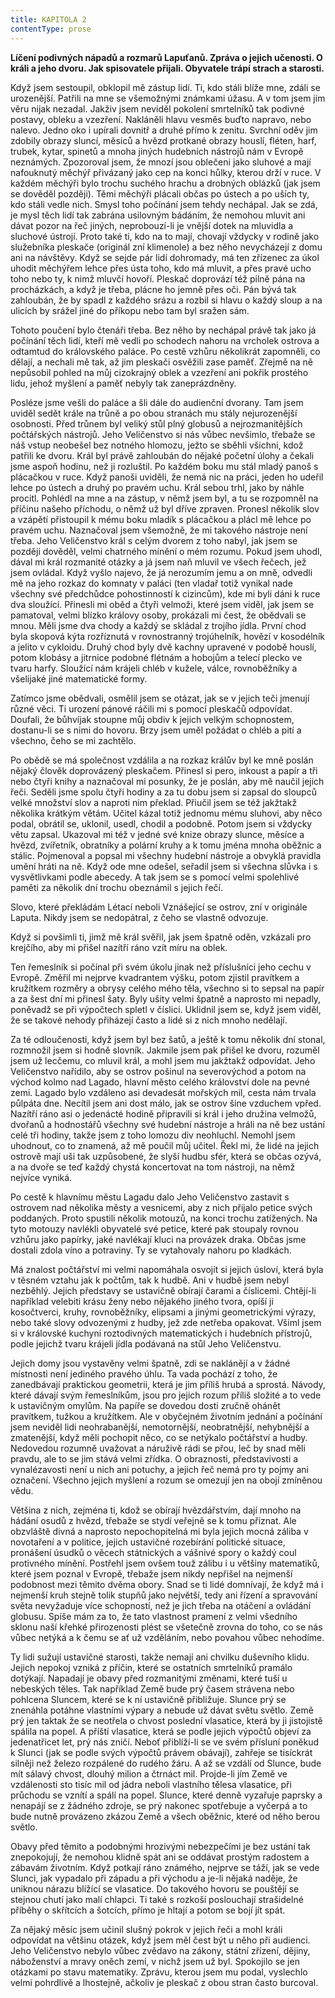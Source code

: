 ```yaml
---
title: KAPITOLA 2
contentType: prose
---
```


**Líčení podivných nápadů a rozmarů Lapuťanů. Zpráva o jejich učenosti. O králi a jeho dvoru. Jak spisovatele přijali. Obyvatele trápí strach a starosti.**

Když jsem sestoupil, obklopil mě zástup lidí. Ti, kdo stáli blíže mne, zdáli se urozenější. Patřili na mne se všemožnými známkami úžasu. A v tom jsem jim věru nijak nezadal. Jakživ jsem neviděl pokolení smrtelníků tak podivné postavy, obleku a vzezření. Nakláněli hlavu vesměs buďto napravo, nebo nalevo. Jedno oko i upírali dovnitř a druhé přímo k zenitu. Svrchní oděv jim zdobily obrazy sluncí, měsíců a hvězd protkané obrazy houslí, fléten, harf, trubek, kytar, spinetů a mnoha jiných hudebních nástrojů nám v Evropě neznámých. Zpozoroval jsem, že mnozí jsou oblečeni jako sluhové a mají nafouknutý měchýř přivázaný jako cep na konci hůlky, kterou drží v ruce. V každém měchýři bylo trochu suchého hrachu a drobných oblázků (jak jsem se dověděl později). Těmi měchýři plácali občas po ústech a po uších ty, kdo stáli vedle nich. Smysl toho počínání jsem tehdy nechápal. Jak se zdá, je mysl těch lidí tak zabrána usilovným bádáním, že nemohou mluvit ani dávat pozor na řeč jiných, neprobouzí-li je vnější dotek na mluvidla a sluchové ústrojí. Proto také ti, kdo na to mají, chovají vždycky v rodině jako služebníka pleskače (originál zní klimenole) a bez něho nevycházejí z domu ani na návštěvy. Když se sejde pár lidí dohromady, má ten zřízenec za úkol uhodit měchýřem lehce přes ústa toho, kdo má mluvit, a přes pravé ucho toho nebo ty, k nimž mluvčí hovoří. Pleskač doprovází též pilně pána na procházkách, a když je třeba, plácne ho jemně přes oči. Pán bývá tak zahloubán, že by spadl z každého srázu a rozbil si hlavu o každý sloup a na ulicích by srážel jiné do příkopu nebo tam byl sražen sám.

Tohoto poučení bylo čtenáři třeba. Bez něho by nechápal právě tak jako já počínání těch lidí, kteří mě vedli po schodech nahoru na vrcholek ostrova a odtamtud do královského paláce. Po cestě vzhůru několikrát zapomněli, co dělají, a nechali mě tak, až jim pleskači osvěžili zase paměť. Zřejmě na ně nepůsobil pohled na můj cizokrajný oblek a vzezření ani pokřik prostého lidu, jehož myšlení a paměť nebyly tak zaneprázdněny.

Posléze jsme vešli do paláce a šli dále do audienční dvorany. Tam jsem uviděl sedět krále na trůně a po obou stranách mu stály nejurozenější osobnosti. Před trůnem byl veliký stůl plný globusů a nejrozmanitějších počtářských nástrojů. Jeho Veličenstvo si nás vůbec nevšimlo, třebaže se náš vstup neobešel bez notného hlomozu, ježto se sběhli všichni, kdož patřili ke dvoru. Král byl právě zahloubán do nějaké početní úlohy a čekali jsme aspoň hodinu, než ji rozluštil. Po každém boku mu stál mladý panoš s plácačkou v ruce. Když panoši uviděli, že nemá nic na práci, jeden ho udeřil lehce po ústech a druhý po pravém uchu. Král sebou trhl, jako by náhle procitl. Pohlédl na mne a na zástup, v němž jsem byl, a tu se rozpomněl na příčinu našeho příchodu, o němž už byl dříve zpraven. Pronesl několik slov a vzápětí přistoupil k mému boku mladík s plácačkou a plácl mě lehce po pravém uchu. Naznačoval jsem všemožně, že mi takového nástroje není třeba. Jeho Veličenstvo král s celým dvorem z toho nabyl, jak jsem se později dověděl, velmi chatrného mínění o mém rozumu. Pokud jsem uhodl, dával mi král rozmanité otázky a já jsem naň mluvil ve všech řečech, jež jsem ovládal. Když vyšlo najevo, že já nerozumím jemu a on mně, odvedli mě na jeho rozkaz do komnaty v paláci (ten vladař totiž vynikal nade všechny své předchůdce pohostinností k cizincům), kde mi byli dáni k ruce dva sloužící. Přinesli mi oběd a čtyři velmoži, které jsem viděl, jak jsem se pamatoval, velmi blízko královy osoby, prokázali mi čest, že obědvali se mnou. Měli jsme dva chody a každý se skládal z trojího jídla. První chod byla skopová kýta rozříznutá v rovnostranný trojúhelník, hovězí v kosodélník a jelito v cykloidu. Druhý chod byly dvě kachny upravené v podobě houslí, potom klobásy a jitrnice podobné flétnám a hobojům a telecí plecko ve tvaru harfy. Sloužící nám krájeli chléb v kužele, válce, rovnoběžníky a všelijaké jiné matematické formy.

Zatímco jsme obědvali, osmělil jsem se otázat, jak se v jejich teči jmenují různé věci. Ti urození pánové ráčili mi s pomocí pleskačů odpovídat. Doufali, že bůhvíjak stoupne můj obdiv k jejich velkým schopnostem, dostanu-li se s nimi do hovoru. Brzy jsem uměl požádat o chléb a pití a všechno, čeho se mi zachtělo.

Po obědě se má společnost vzdálila a na rozkaz králův byl ke mně poslán nějaký člověk doprovázený pleskačem. Přinesl si pero, inkoust a papír a tři nebo čtyři knihy a naznačoval mi posunky, že je poslán, aby mě naučil jejich řeči. Seděli jsme spolu čtyři hodiny a za tu dobu jsem si zapsal do sloupců velké množství slov a naproti nim překlad. Přiučil jsem se též jakžtakž několika krátkým větám. Učitel kázal totiž jednomu mému sluhovi, aby něco podal, obrátil se, uklonil, usedl, chodil a podobně. Potom jsem si vždycky větu zapsal. Ukazoval mi též v jedné své knize obrazy slunce, měsíce a hvězd, zvířetník, obratníky a polární kruhy a k tomu jména mnoha oběžnic a stálic. Pojmenoval a popsal mi všechny hudební nástroje a obvyklá pravidla umění hráti na ně. Když ode mne odešel, seřadil jsem si všechna slůvka i s vysvětlivkami podle abecedy. A tak jsem se s pomocí velmi spolehlivé paměti za několik dní trochu obeznámil s jejich řečí.

Slovo, které překládám Létací neboli Vznášející se ostrov, zní v originále Laputa. Nikdy jsem se nedopátral, z čeho se vlastně odvozuje.

Když si povšimli ti, jimž mě král svěřil, jak jsem špatně oděn, vzkázali pro krejčího, aby mi přišel nazítří ráno vzít míru na oblek.

Ten řemeslník si počínal při svém úkolu jinak než příslušníci jeho cechu v Evropě. Změřil mi nejprve kvadrantem výšku, potom zjistil pravítkem a kružítkem rozměry a obrysy celého mého těla, všechno si to sepsal na papír a za šest dní mi přinesl šaty. Byly ušity velmi špatně a naprosto mi nepadly, poněvadž se při výpočtech spletl v číslici. Uklidnil jsem se, když jsem viděl, že se takové nehody přiházejí často a lidé si z nich mnoho nedělají.

Za té odloučenosti, když jsem byl bez šatů, a ještě k tomu několik dní stonal, rozmnožil jsem si hodně slovník. Jakmile jsem pak přišel ke dvoru, rozuměl jsem už lecčemu, co mluvil král, a mohl jsem mu jakžtakž odpovídat. Jeho Veličenstvo nařídilo, aby se ostrov pošinul na severovýchod a potom na východ kolmo nad Lagado, hlavní město celého království dole na pevné zemi. Lagado bylo vzdáleno asi devadesát mořských mil, cesta nám trvala půlpáta dne. Necítil jsem ani dost málo, jak se ostrov šine vzduchem vpřed. Nazítří ráno asi o jedenácté hodině připravili si král i jeho družina velmožů, dvořanů a hodnostářů všechny své hudební nástroje a hráli na ně bez ustání celé tři hodiny, takže jsem z toho lomozu div neohluchl. Nemohl jsem uhodnout, co to znamená, až mě poučil můj učitel. Řekl mi, že lidé na jejich ostrově mají uši tak uzpůsobené, že slyší hudbu sfér, která se občas ozývá, a na dvoře se teď každý chystá koncertovat na tom nástroji, na němž nejvíce vyniká.

Po cestě k hlavnímu městu Lagadu dalo Jeho Veličenstvo zastavit s ostrovem nad několika městy a vesnicemi, aby z nich přijalo petice svých poddaných. Proto spustili několik motouzů, na konci trochu zatížených. Na tyto motouzy navlékli obyvatelé své petice, které pak stoupaly rovnou vzhůru jako papírky, jaké navlékají kluci na provázek draka. Občas jsme dostali zdola víno a potraviny. Ty se vytahovaly nahoru po kladkách.

Má znalost počtářství mi velmi napomáhala osvojit si jejich úsloví, která byla v těsném vztahu jak k počtům, tak k hudbě. Ani v hudbě jsem nebyl nezběhlý. Jejich představy se ustavičně obírají čarami a číslicemi. Chtějí-li například velebiti krásu ženy nebo nějakého jiného tvora, opíší ji kosočtverci, kruhy, rovnoběžníky, elipsami a jinými geometrickými výrazy, nebo také slovy odvozenými z hudby, jež zde netřeba opakovat. Všiml jsem si v královské kuchyni roztodivných matematických i hudebních přístrojů, podle jejichž tvaru krájeli jídla podávaná na stůl Jeho Veličenstvu.

Jejich domy jsou vystavěny velmi špatně, zdi se naklánějí a v žádné místnosti není jediného pravého úhlu. Ta vada pochází z toho, že zanedbávají praktickou geometrii, která je jim příliš hrubá a sprostá. Návody, které dávají svým řemeslníkům, jsou pro jejich rozum příliš složité a to vede k ustavičným omylům. Na papíře se dovedou dosti zručně ohánět pravítkem, tužkou a kružítkem. Ale v obyčejném životním jednání a počínání jsem neviděl lidi neohrabanější, nemotornější, neobratnější, nehybnější a zmatenější, když měli pochopit něco, co se netýkalo počtářství a hudby. Nedovedou rozumně uvažovat a náruživě rádi se přou, leč by snad měli pravdu, ale to se jim stává velmi zřídka. O obraznosti, představivosti a vynalézavosti není u nich ani potuchy, a jejich řeč nemá pro ty pojmy ani označení. Všechno jejich myšlení a rozum se omezují jen na obojí zmíněnou vědu.

Většina z nich, zejména ti, kdož se obírají hvězdářstvím, dají mnoho na hádání osudů z hvězd, třebaže se stydí veřejně se k tomu přiznat. Ale obzvláště divná a naprosto nepochopitelná mi byla jejich mocná záliba v novotaření a v politice, jejich ustavičné rozebírání politické situace, pronášení úsudků o věcech státnických a vášnivé spory o každý coul protivného mínění. Postřehl jsem ovšem touž zálibu i u většiny matematiků, které jsem poznal v Evropě, třebaže jsem nikdy nepřišel na nejmenší podobnost mezi těmito dvěma obory. Snad se ti lidé domnívají, že když má i nejmenší kruh stejně tolik stupňů jako největší, tedy ani řízení a spravování světa nevyžaduje více schopností, než je jich třeba na otáčení a ovládání globusu. Spíše mám za to, že tato vlastnost pramení z velmi všedního sklonu naší křehké přirozenosti plést se všetečně zrovna do toho, co se nás vůbec netýká a k čemu se ať už vzděláním, nebo povahou vůbec nehodíme.

Ty lidi sužují ustavičné starosti, takže nemají ani chvilku duševního klidu. Jejich nepokoj vzniká z příčin, které se ostatních smrtelníků pramálo dotýkají. Napadají je obavy před rozmanitými změnami, které tuší u nebeských těles. Tak například Země bude prý časem strávena nebo pohlcena Sluncem, které se k ní ustavičně přibližuje. Slunce prý se znenáhla potáhne vlastními výpary a nebude už dávat světu světlo. Země prý jen taktak že se neotřela o chvost poslední vlasatice, která by ji jistojistě spálila na popel. A příští vlasatice, která se podle jejich výpočtů objeví za jedenatřicet let, prý nás zničí. Neboť přiblíží-li se ve svém přísluní poněkud k Slunci (jak se podle svých výpočtů právem obávají), zahřeje se tisíckrát silněji než železo rozpálené do rudého žáru. A až se vzdálí od Slunce, bude mít sálavý chvost, dlouhý milion a čtrnáct mil. Projde-li jím Země ve vzdálenosti sto tisíc mil od jádra neboli vlastního tělesa vlasatice, při průchodu se vznítí a spálí na popel. Slunce, které denně vyzařuje paprsky a nenapájí se z žádného zdroje, se prý nakonec spotřebuje a vyčerpá a to bude nutně provázeno zkázou Země a všech oběžnic, které od něho berou světlo.

Obavy před těmito a podobnými hrozivými nebezpečími je bez ustání tak znepokojují, že nemohou klidně spát ani se oddávat prostým radostem a zábavám životním. Když potkají ráno známého, nejprve se táží, jak se vede Slunci, jak vypadalo při západu a při východu a je-li nějaká naděje, že uniknou nárazu blížící se vlasatice. Do takového hovoru se pouštějí se stejnou chutí jako malí chlapci. Ti také s rozkoší poslouchají strašidelné příběhy o skřítcích a šotcích, přímo je hltají a potom se bojí jít spát.

Za nějaký měsíc jsem učinil slušný pokrok v jejich řeči a mohl králi odpovídat na většinu otázek, když jsem měl čest být u něho při audienci. Jeho Veličenstvo nebylo vůbec zvědavo na zákony, státní zřízení, dějiny, náboženství a mravy oněch zemí, v nichž jsem už byl. Spokojilo se jen otázkami po stavu matematiky. Zprávu, kterou jsem mu podal, vyslechlo velmi pohrdlivě a lhostejně, ačkoliv je pleskač z obou stran často burcoval.
